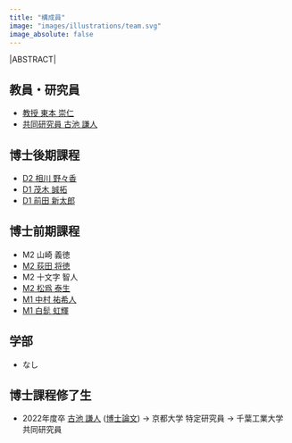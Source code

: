 ```yaml
---
title: "構成員"
image: "images/illustrations/team.svg"
image_absolute: false
---
```


|ABSTRACT|

## 教員・研究員

- [教授 東本 崇仁](/tomoto/)
- [共同研究員 古池 謙人](https://koike.app/)

## 博士後期課程
- [D2 相川 野々香](/members/aikawa/)
- [D1 茂木 誠拓](/members/mogi/)
- [D1 前田 新太郎](https://shintaro.maeda.app/)

## 博士前期課程

- M2 山崎 義徳
- [M2 荻田 将徳](/members/ogita/)
- M2 十文字 智人
- [M2 松爲 泰生](/members/matsui/)
- [M1 中村 祐希人](/members/nakamura/)
- [M1 白髭 虹輝](/members/shirahige/)

## 学部

- なし

## 博士課程修了生

- 2022年度卒 [古池 謙人](https://koike.app/) ([博士論文](http://id.nii.ac.jp/1245/00002150/)) -> 京都大学 特定研究員 -> 千葉工業大学 共同研究員
